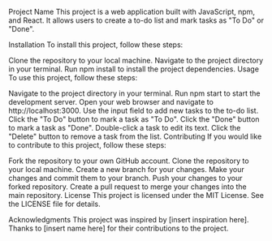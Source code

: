 Project Name
This project is a web application built with JavaScript, npm, and React. It allows users to create a to-do list and mark tasks as "To Do" or "Done".

Installation
To install this project, follow these steps:

Clone the repository to your local machine.
Navigate to the project directory in your terminal.
Run npm install to install the project dependencies.
Usage
To use this project, follow these steps:

Navigate to the project directory in your terminal.
Run npm start to start the development server.
Open your web browser and navigate to http://localhost:3000.
Use the input field to add new tasks to the to-do list.
Click the "To Do" button to mark a task as "To Do".
Click the "Done" button to mark a task as "Done".
Double-click a task to edit its text.
Click the "Delete" button to remove a task from the list.
Contributing
If you would like to contribute to this project, follow these steps:

Fork the repository to your own GitHub account.
Clone the repository to your local machine.
Create a new branch for your changes.
Make your changes and commit them to your branch.
Push your changes to your forked repository.
Create a pull request to merge your changes into the main repository.
License
This project is licensed under the MIT License. See the LICENSE file for details.

Acknowledgments
This project was inspired by [insert inspiration here].
Thanks to [insert name here] for their contributions to the project.
